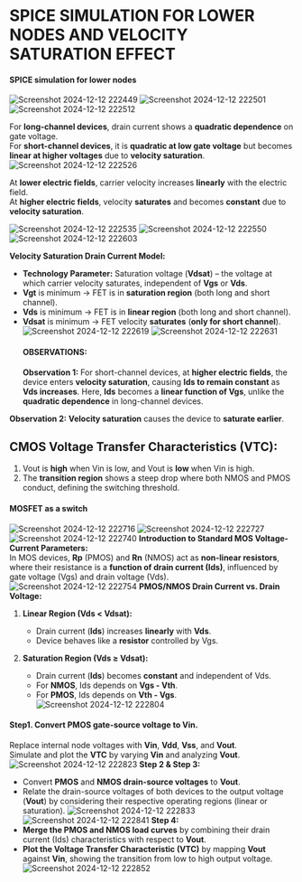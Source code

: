 # SPICE SIMULATION FOR LOWER NODES AND VELOCITY SATURATION EFFECT
#### SPICE simulation for lower nodes
![Screenshot 2024-12-12 222449](https://github.com/user-attachments/assets/4afe1119-b9e8-4720-b119-5c748c15b79b)
![Screenshot 2024-12-12 222501](https://github.com/user-attachments/assets/a4e1f3e7-0744-4aea-b9a0-555725f4458b)
![Screenshot 2024-12-12 222512](https://github.com/user-attachments/assets/51dcfc4e-1bf6-432a-8c92-62b25bf697ac)

For **long-channel devices**, drain current shows a **quadratic dependence** on gate voltage.  
For **short-channel devices**, it is **quadratic at low gate voltage** but becomes **linear at higher voltages** due to **velocity saturation**.
![Screenshot 2024-12-12 222526](https://github.com/user-attachments/assets/74266571-2ac3-49bf-94ed-65dbaa1d78d8)

At **lower electric fields**, carrier velocity increases **linearly** with the electric field.  
At **higher electric fields**, velocity **saturates** and becomes **constant** due to **velocity saturation**.

![Screenshot 2024-12-12 222535](https://github.com/user-attachments/assets/a7698c98-1ce7-4774-99bb-172579c32628)
![Screenshot 2024-12-12 222550](https://github.com/user-attachments/assets/4ad308b3-d1fb-4640-8cfe-e00f4d6ce50f)
![Screenshot 2024-12-12 222603](https://github.com/user-attachments/assets/fe03377d-a55c-469a-ace2-ae1071f7cc33)

**Velocity Saturation Drain Current Model:**  
- **Technology Parameter:** Saturation voltage (**Vdsat**) – the voltage at which carrier velocity saturates, independent of **Vgs** or **Vds**.  
- **Vgt** is minimum → FET is in **saturation region** (both long and short channel).  
- **Vds** is minimum → FET is in **linear region** (both long and short channel).  
- **Vdsat** is minimum → FET velocity **saturates** (**only for short channel**).
  ![Screenshot 2024-12-12 222619](https://github.com/user-attachments/assets/6c3e7777-717b-4dab-8872-098222275cdd)
  ![Screenshot 2024-12-12 222631](https://github.com/user-attachments/assets/25850f89-e319-440d-b104-d3b2968373f8)
  #### OBSERVATIONS:
  **Observation 1:** For short-channel devices, at **higher electric fields**, the device enters **velocity saturation**, causing **Ids to remain constant** as **Vds increases**. Here, **Ids** becomes a **linear function of Vgs**, unlike the **quadratic dependence** in long-channel devices.  

**Observation 2:** **Velocity saturation** causes the device to **saturate earlier**.
## **CMOS Voltage Transfer Characteristics (VTC):**  
1. Vout is **high** when Vin is low, and Vout is **low** when Vin is high.  
2. The **transition region** shows a steep drop where both NMOS and PMOS conduct, defining the switching threshold.
#### MOSFET as a switch
![Screenshot 2024-12-12 222716](https://github.com/user-attachments/assets/481b40d8-dec1-4e3f-bed2-6a422cb87758)
![Screenshot 2024-12-12 222727](https://github.com/user-attachments/assets/e14b5a54-ab76-450a-8cbb-32bd5c414175)
![Screenshot 2024-12-12 222740](https://github.com/user-attachments/assets/c3684f36-747e-405c-a4e0-e2f169640849)
**Introduction to Standard MOS Voltage-Current Parameters:**  
In MOS devices, **Rp** (PMOS) and **Rn** (NMOS) act as **non-linear resistors**, where their resistance is a **function of drain current (Ids)**, influenced by gate voltage (Vgs) and drain voltage (Vds).
![Screenshot 2024-12-12 222754](https://github.com/user-attachments/assets/a0b8534a-4b3e-41d2-bfe1-30d8041b68e8)
**PMOS/NMOS Drain Current vs. Drain Voltage:**

1. **Linear Region (Vds < Vdsat):**  
   - Drain current (**Ids**) increases **linearly** with **Vds**.  
   - Device behaves like a **resistor** controlled by Vgs.  

2. **Saturation Region (Vds ≥ Vdsat):**  
   - Drain current (**Ids**) becomes **constant** and independent of Vds.  
   - For **NMOS**, Ids depends on **Vgs - Vth**.  
   - For **PMOS**, Ids depends on **Vth - Vgs**.  
![Screenshot 2024-12-12 222804](https://github.com/user-attachments/assets/26460459-1b5d-4545-9934-96ec82fdec7f)
 #### Step1. Convert **PMOS gate-source voltage** to **Vin**.  
 Replace internal node voltages with **Vin**, **Vdd**, **Vss**, and **Vout**.  
 Simulate and plot the **VTC** by varying **Vin** and analyzing **Vout**.
![Screenshot 2024-12-12 222823](https://github.com/user-attachments/assets/23b04673-d61d-41ea-b347-926069e10347)
**Step 2 & Step 3:**  
- Convert **PMOS** and **NMOS drain-source voltages** to **Vout**.  
- Relate the drain-source voltages of both devices to the output voltage (**Vout**) by considering their respective operating regions (linear or saturation).
![Screenshot 2024-12-12 222833](https://github.com/user-attachments/assets/90e46877-1003-4bd5-8dea-0bed5e81c6a1)
![Screenshot 2024-12-12 222841](https://github.com/user-attachments/assets/fd1929e1-ffd4-45b6-a2f6-1d15750467cc)
**Step 4:**  
- **Merge the PMOS and NMOS load curves** by combining their drain current (Ids) characteristics with respect to **Vout**.  
- **Plot the Voltage Transfer Characteristic (VTC)** by mapping **Vout** against **Vin**, showing the transition from low to high output voltage.
![Screenshot 2024-12-12 222852](https://github.com/user-attachments/assets/7125ef9e-5f05-4ba2-9b58-7cf8269e41df)
